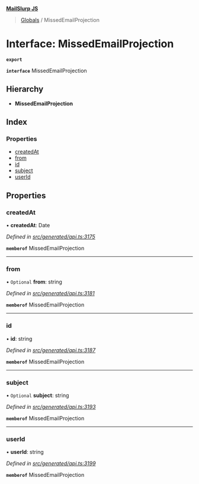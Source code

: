 **[MailSlurp JS](../README.md)**

> [Globals](../README.md) / MissedEmailProjection

# Interface: MissedEmailProjection

**`export`** 

**`interface`** MissedEmailProjection

## Hierarchy

* **MissedEmailProjection**

## Index

### Properties

* [createdAt](missedemailprojection.md#createdat)
* [from](missedemailprojection.md#from)
* [id](missedemailprojection.md#id)
* [subject](missedemailprojection.md#subject)
* [userId](missedemailprojection.md#userid)

## Properties

### createdAt

•  **createdAt**: Date

*Defined in [src/generated/api.ts:3175](https://github.com/mailslurp/mailslurp-client/blob/c5e5f20/src/generated/api.ts#L3175)*

**`memberof`** MissedEmailProjection

___

### from

• `Optional` **from**: string

*Defined in [src/generated/api.ts:3181](https://github.com/mailslurp/mailslurp-client/blob/c5e5f20/src/generated/api.ts#L3181)*

**`memberof`** MissedEmailProjection

___

### id

•  **id**: string

*Defined in [src/generated/api.ts:3187](https://github.com/mailslurp/mailslurp-client/blob/c5e5f20/src/generated/api.ts#L3187)*

**`memberof`** MissedEmailProjection

___

### subject

• `Optional` **subject**: string

*Defined in [src/generated/api.ts:3193](https://github.com/mailslurp/mailslurp-client/blob/c5e5f20/src/generated/api.ts#L3193)*

**`memberof`** MissedEmailProjection

___

### userId

•  **userId**: string

*Defined in [src/generated/api.ts:3199](https://github.com/mailslurp/mailslurp-client/blob/c5e5f20/src/generated/api.ts#L3199)*

**`memberof`** MissedEmailProjection
